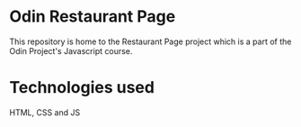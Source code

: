 # Odin Restaurant Page

This repository is home to the Restaurant Page project which is a part of the Odin Project's Javascript course.

# Technologies used

HTML, CSS and JS

